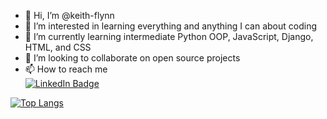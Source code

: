 - 👋 Hi, I’m @keith-flynn
- 👀 I’m interested in learning everything and anything I can about coding
- 🌱 I’m currently learning intermediate Python OOP, JavaScript, Django, HTML, and CSS
- 💞️ I’m looking to collaborate on open source projects
- 📫 How to reach me <div id="badges">
  <a href="https://www.linkedin.com/in/keith-a-flynn/">
    <img src="https://img.shields.io/badge/LinkedIn-blue?style=for-the-badge&logo=linkedin&logoColor=white" alt="LinkedIn Badge"/>
  </a>

[![Top Langs](https://github-readme-stats.vercel.app/api/top-langs/?username=keith-flynn&layout=compact&theme=vision-friendly-dark)](https://github.com/anuraghazra/github-readme-stats)
